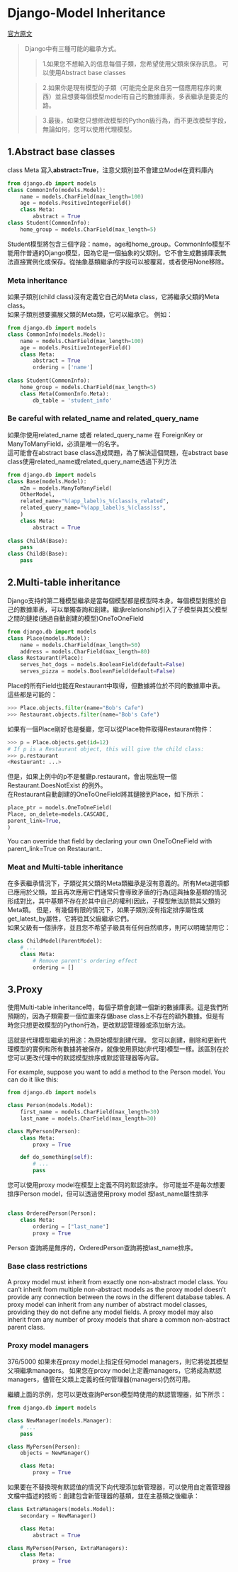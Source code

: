 # Django-Model Inheritance

<a href="https://docs.djangoproject.com/en/2.1/topics/db/models/#model-inheritance">官方原文</a>


>Django中有三種可能的繼承方式。
>
> > 1.如果您不想輸入的信息每個子類，您希望使用父類來保存訊息。 可以使用Abstract base classes
>
> > 2.如果你是現有模型的子類（可能完全是來自另一個應用程序的東西）並且想要每個模型model有自己的數據庫表，多表繼承是要走的路。
>
> > 3.最後，如果您只想修改模型的Python級行為，而不更改模型字段，無論如何，您可以使用代理模型。
    
## 1.Abstract base classes 
class Meta 寫入**abstract=True**，注意父類別並不會建立Model在資料庫內<br/>

```python
from django.db import models
class CommonInfo(models.Model):
    name = models.CharField(max_length=100)
    age = models.PositiveIntegerField()
    class Meta:
        abstract = True
class Student(CommonInfo):
    home_group = models.CharField(max_length=5)
```
Student模型將包含三個字段：name，age和home_group。CommonInfo模型不能用作普通的Django模型，因為它是一個抽象的父類別。它不會生成數據庫表無法直接實例化或保存。從抽象基類繼承的字段可以被覆寫，或者使用None移除。


### Meta inheritance
如果子類別(child class)沒有定義它自己的Meta class，它將繼承父類的Meta class。<br/> 
如果子類別想要擴展父類的Meta類，它可以繼承它。 例如：<br/>

```python
from django.db import models
class CommonInfo(models.Model):
    name = models.CharField(max_length=100)
    age = models.PositiveIntegerField()
    class Meta:
        abstract = True
        ordering = ['name']
        
class Student(CommonInfo):
    home_group = models.CharField(max_length=5)
    class Meta(CommonInfo.Meta):
        db_table = 'student_info'

```

### Be careful with related_name and related_query_name
如果你使用related_name 或者 related_query_name 在 ForeignKey or ManyToManyField，必須是唯一的名字。</br>
這可能會在abstract base class造成問題，為了解決這個問題，在abstract base class使用related_name或related_query_name透過下列方法</br>



```python
from django.db import models
class Base(models.Model):
    m2m = models.ManyToManyField(
    OtherModel,
    related_name="%(app_label)s_%(class)s_related",
    related_query_name="%(app_label)s_%(class)ss",
    )
    class Meta:
        abstract = True
        
class ChildA(Base):
    pass
class ChildB(Base):
    pass
```




## 2.Multi-table inheritance
Django支持的第二種模型繼承是當每個模型都是模型時本身。每個模型對應於自己的數據庫表，可以單獨查詢和創建。繼承relationship引入了子模型與其父模型之間的鏈接(通過自動創建的模型)OneToOneField<br />


```python
from django.db import models
class Place(models.Model):
    name = models.CharField(max_length=50)
    address = models.CharField(max_length=80)
class Restaurant(Place):
    serves_hot_dogs = models.BooleanField(default=False)
    serves_pizza = models.BooleanField(default=False)

```

Place的所有Field也能在Restaurant中取得，但數據將位於不同的數據庫中表。 這些都是可能的：<br />

```python
>>> Place.objects.filter(name="Bob's Cafe")
>>> Restaurant.objects.filter(name="Bob's Cafe")
```
如果有一個Place剛好也是餐廳，您可以從Place物件取得Restaurant物件：<br/>
```python
>>> p = Place.objects.get(id=12)
# If p is a Restaurant object, this will give the child class:
>>> p.restaurant
<Restaurant: ...>
```

但是，如果上例中的p不是餐廳p.restaurant，會出現出現一個Restaurant.DoesNotExist 的例外。<br/>
在Restaurant自動創建的OneToOneField將其鏈接到Place，如下所示：
```python
place_ptr = models.OneToOneField(
Place, on_delete=models.CASCADE,
parent_link=True,
)
```

You can override that field by declaring your own OneToOneField with parent_link=True on Restaurant..<br/>

### Meat and Multi-table inheritance

在多表繼承情況下，子類從其父類的Meta類繼承是沒有意義的。所有Meta選項都已應用於父類，並且再次應用它們通常只會導致矛盾的行為(這與抽象基類的情況形成對比，其中基類不存在於其中自己的權利)因此，子模型無法訪問其父類的Meta類。 但是，有幾個有限的情況下，如果子類別沒有指定排序屬性或get_latest_by屬性，它將從其父級繼承它們。<br/>
如果父級有一個排序，並且您不希望子級具有任何自然順序，則可以明確禁用它：

```python
class ChildModel(ParentModel):
    # ...
    class Meta:
        # Remove parent's ordering effect
        ordering = []
```

## 3.Proxy

使用Multi-table inheritance時，每個子類會創建一個新的數據庫表。這是我們所預期的，因為子類需要一個位置來存儲base class上不存在的額外數據。但是有時您只想更改模型的Python行為，更改默認管理器或添加新方法。<br/>

這就是代理模型繼承的用途：為原始模型創建代理。 您可以創建，刪除和更新代理模型的實例和所有數據將被保存，就像使用原始(非代理)模型一樣。該區別在於您可以更改代理中的默認模型排序或默認管理器等內容。<br/>

For example, suppose you want to add a method to the Person model. You can do it like this:<br/>

```python
from django.db import models

class Person(models.Model):
    first_name = models.CharField(max_length=30)
    last_name = models.CharField(max_length=30)

class MyPerson(Person):
    class Meta:
        proxy = True

    def do_something(self):
        # ...
        pass
```

您可以使用proxy model在模型上定義不同的默認排序。 你可能並不是每次想要排序Person model，但可以透過使用proxy model 按last_name屬性排序

```python

class OrderedPerson(Person):
    class Meta:
        ordering = ["last_name"]
        proxy = True
```
Person 查詢將是無序的，OrderedPerson查詢將按last_name排序。

### Base class restrictions

A proxy model must inherit from exactly one non-abstract model class. You can’t inherit from multiple non-abstract models as the proxy model doesn’t provide any connection between the rows in the different database tables. A proxy model can inherit from any number of abstract model classes, providing they do not define any model fields. A proxy model may also inherit from any number of proxy models that share a common non-abstract parent class.<br/>

### Proxy model managers
376/5000
如果未在proxy model上指定任何model managers，則它將從其模型父項繼承managers。 如果您在proxy model上定義managers，它將成為默認managers，儘管在父類上定義的任何管理器(managers)仍然可用。<br/>

繼續上面的示例，您可以更改查詢Person模型時使用的默認管理器，如下所示：<br/>


```python
from django.db import models

class NewManager(models.Manager):
    # ...
    pass

class MyPerson(Person):
    objects = NewManager()

    class Meta:
        proxy = True
```
如果要在不替換現有默認值的情況下向代理添加新管理器，可以使用自定義管理器文檔中描述的技術：創建包含新管理器的基類，並在主基類之後繼承：<br/>


```python 
class ExtraManagers(models.Model):
    secondary = NewManager()

    class Meta:
        abstract = True

class MyPerson(Person, ExtraManagers):
    class Meta:
        proxy = True
```














